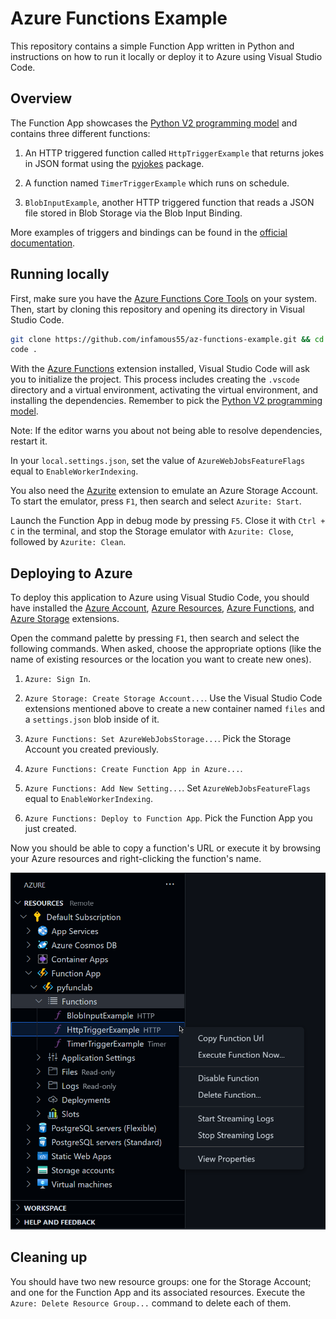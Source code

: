 # Azure Functions Example

This repository contains a simple Function App written in Python and instructions on how to run it locally or deploy it to Azure using Visual Studio Code.

## Overview

The Function App showcases the [Python V2 programming model](https://learn.microsoft.com/en-us/azure/azure-functions/functions-reference-python?tabs=wsgi%2Capplication-level&pivots=python-mode-decorators) and contains three different functions:

1. An HTTP triggered function called `HttpTriggerExample` that returns jokes in JSON format using the [pyjokes](https://pypi.org/project/pyjokes/) package.

2. A function named `TimerTriggerExample` which runs on schedule.

3. `BlobInputExample`, another HTTP triggered function that reads a JSON file stored in Blob Storage via the Blob Input Binding.

More examples of triggers and bindings can be found in the [official documentation](https://learn.microsoft.com/en-us/azure/azure-functions/functions-bindings-triggers-python).

## Running locally

First, make sure you have the [Azure Functions Core Tools](https://learn.microsoft.com/en-us/azure/azure-functions/functions-run-local) on your system. Then, start by cloning this repository and opening its directory in Visual Studio Code.

```bash
git clone https://github.com/infamous55/az-functions-example.git && cd az-functions-example
code .
```

With the [Azure Functions](https://marketplace.visualstudio.com/items?itemName=ms-azuretools.vscode-azurefunctions) extension installed, Visual Studio Code will ask you to initialize the project. This process includes creating the `.vscode` directory and a virtual environment, activating the virtual environment, and installing the dependencies. Remember to pick the [Python V2 programming model](https://learn.microsoft.com/en-us/azure/azure-functions/functions-reference-python?tabs=wsgi%2Capplication-level&pivots=python-mode-decorators).

Note: If the editor warns you about not being able to resolve dependencies, restart it.

In your `local.settings.json`, set the value of `AzureWebJobsFeatureFlags` equal to `EnableWorkerIndexing`.

You also need the [Azurite](https://marketplace.visualstudio.com/items?itemName=Azurite.azurite) extension to emulate an Azure Storage Account. To start the emulator, press `F1`, then search and select `Azurite: Start`.

Launch the Function App in debug mode by pressing `F5`. Close it with `Ctrl + C` in the terminal, and stop the Storage emulator with `Azurite: Close`, followed by `Azurite: Clean`.

## Deploying to Azure

To deploy this application to Azure using Visual Studio Code, you should have installed the [Azure Account](https://marketplace.visualstudio.com/items?itemName=ms-vscode.azure-account), [Azure Resources](https://marketplace.visualstudio.com/items?itemName=ms-azuretools.vscode-azureresourcegroups), [Azure Functions](https://marketplace.visualstudio.com/items?itemName=ms-azuretools.vscode-azurefunctions), and [Azure Storage](https://marketplace.visualstudio.com/items?itemName=ms-azuretools.vscode-azurestorage) extensions.

Open the command palette by pressing `F1`, then search and select the following commands. When asked, choose the appropriate options (like the name of existing resources or the location you want to create new ones).

1. `Azure: Sign In`.

2. `Azure Storage: Create Storage Account...`. Use the Visual Studio Code extensions mentioned above to create a new container named `files` and a `settings.json` blob inside of it.

3. `Azure Functions: Set AzureWebJobsStorage...`. Pick the Storage Account you created previously.

4. `Azure Functions: Create Function App in Azure...`.

5. `Azure Functions: Add New Setting...`. Set `AzureWebJobsFeatureFlags` equal to `EnableWorkerIndexing`.

6. `Azure Functions: Deploy to Function App`. Pick the Function App you just created.

Now you should be able to copy a function's URL or execute it by browsing your Azure resources and right-clicking the function's name.

![Screenshot](./media/screenshot.png)

## Cleaning up

You should have two new resource groups: one for the Storage Account; and one for the Function App and its associated resources. Execute the `Azure: Delete Resource Group...` command to delete each of them.
